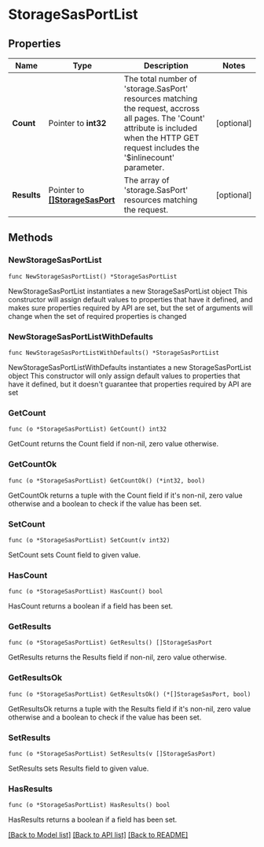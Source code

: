 # StorageSasPortList

## Properties

Name | Type | Description | Notes
------------ | ------------- | ------------- | -------------
**Count** | Pointer to **int32** | The total number of &#39;storage.SasPort&#39; resources matching the request, accross all pages. The &#39;Count&#39; attribute is included when the HTTP GET request includes the &#39;$inlinecount&#39; parameter. | [optional] 
**Results** | Pointer to [**[]StorageSasPort**](storage.SasPort.md) | The array of &#39;storage.SasPort&#39; resources matching the request. | [optional] 

## Methods

### NewStorageSasPortList

`func NewStorageSasPortList() *StorageSasPortList`

NewStorageSasPortList instantiates a new StorageSasPortList object
This constructor will assign default values to properties that have it defined,
and makes sure properties required by API are set, but the set of arguments
will change when the set of required properties is changed

### NewStorageSasPortListWithDefaults

`func NewStorageSasPortListWithDefaults() *StorageSasPortList`

NewStorageSasPortListWithDefaults instantiates a new StorageSasPortList object
This constructor will only assign default values to properties that have it defined,
but it doesn't guarantee that properties required by API are set

### GetCount

`func (o *StorageSasPortList) GetCount() int32`

GetCount returns the Count field if non-nil, zero value otherwise.

### GetCountOk

`func (o *StorageSasPortList) GetCountOk() (*int32, bool)`

GetCountOk returns a tuple with the Count field if it's non-nil, zero value otherwise
and a boolean to check if the value has been set.

### SetCount

`func (o *StorageSasPortList) SetCount(v int32)`

SetCount sets Count field to given value.

### HasCount

`func (o *StorageSasPortList) HasCount() bool`

HasCount returns a boolean if a field has been set.

### GetResults

`func (o *StorageSasPortList) GetResults() []StorageSasPort`

GetResults returns the Results field if non-nil, zero value otherwise.

### GetResultsOk

`func (o *StorageSasPortList) GetResultsOk() (*[]StorageSasPort, bool)`

GetResultsOk returns a tuple with the Results field if it's non-nil, zero value otherwise
and a boolean to check if the value has been set.

### SetResults

`func (o *StorageSasPortList) SetResults(v []StorageSasPort)`

SetResults sets Results field to given value.

### HasResults

`func (o *StorageSasPortList) HasResults() bool`

HasResults returns a boolean if a field has been set.


[[Back to Model list]](../README.md#documentation-for-models) [[Back to API list]](../README.md#documentation-for-api-endpoints) [[Back to README]](../README.md)


